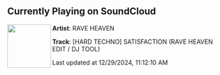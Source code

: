 ## Currently Playing on SoundCloud

[<img align="left" width="100" src="https://i1.sndcdn.com/artworks-1rBSRAmwWS1xm10g-Jz7beA-t500x500.jpg">](https://soundcloud.com/r-ve-he-ven/hard-techno-satisfaction-rave-heaven-edit-dj-tool-1)

**Artist**: RAVE HEAVEN 

**Track**: [HARD TECHNO] SATISFACTION (RAVE HEAVEN EDIT / DJ TOOL)

Last updated at 12/29/2024, 11:12:10 AM
